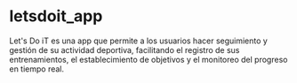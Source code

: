 # letsdoit_app
 Let's Do iT es una app que permite a los usuarios hacer seguimiento y gestión de su actividad deportiva, facilitando el registro de sus entrenamientos, el establecimiento de objetivos y el monitoreo del progreso en tiempo real.

